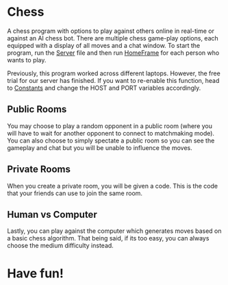 # Chess
A chess program with options to play against others online in real-time or against an AI chess bot.
There are multiple chess game-play options, each equipped with a display of all moves and a chat window.
To start the program, run the [Server](Chess/Server.java) file and then run [HomeFrame](Chess/HomeFrame.java) for each person who wants to play.

Previously, this program worked across different laptops. However, the free trial for our server has finished. 
If you want to re-enable this function, head to [Constants](Chess/Constants.java) and change the HOST and PORT variables accordingly.

## Public Rooms
You may choose to play a random opponent in a public room (where you will have to wait for another opponent to connect to matchmaking mode). 
You can also choose to simply spectate a public room so you can see the gameplay and chat but you will be unable to influence the moves.

## Private Rooms
When you create a private room, you will be given a code. This is the code that your friends can use to join the same room.

## Human vs Computer
Lastly, you can play against the computer which generates moves based on a basic chess algorithm. 
That being said, if its too easy, you can always choose the medium difficulty instead.

# Have fun!
